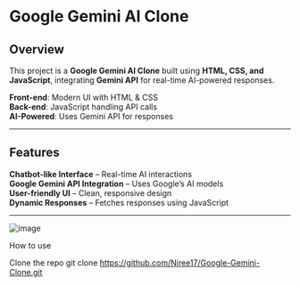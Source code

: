 #  Google Gemini AI Clone  

## Overview  
This project is a **Google Gemini AI Clone** built using **HTML, CSS, and JavaScript**, integrating **Gemini API** for real-time AI-powered responses.  

**Front-end**: Modern UI with HTML & CSS  
**Back-end**: JavaScript handling API calls  
**AI-Powered**: Uses Gemini API for responses  

---

##  Features  
**Chatbot-like Interface** – Real-time AI interactions  
**Google Gemini API Integration** – Uses Google’s AI models  
**User-friendly UI** – Clean, responsive design  
**Dynamic Responses** – Fetches responses using JavaScript  

---



![image](https://github.com/user-attachments/assets/00ae3dec-8935-4e66-b6f1-0589fcbe849a)

How to use

Clone the repo git clone https://github.com/Niree17/Google-Gemini-Clone.git


